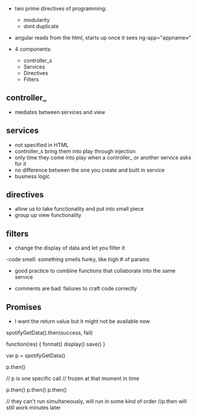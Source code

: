 - two prime directives of programming: 
  - modularity
  - dont duplicate

- angular reads from the html, starts up once it sees ng-app="appname≈"

- 4 components: 
  - controller_s
  - Services
  - Directives
  - Filters

## controller_

- mediates between services and view 


## services 

- not specified in HTML
- controller_s bring them into play through injection
- only time they come into play when a controller_ or another service asks for it
- no difference between the one you create and built in service 
- business logic


## directives

- allow us to take functionality and put into small piece
- group up view functionality 

## filters

- change the display of data and let you filter it 


-code smell: something smells funky, like high # of params

  - good practice to combine functions that collaborate into the same service 

  - comments are bad: failures to craft code correctly 


## Promises 

- I want the return value but it might not be available now 

spotifyGetData().then(success, fail)

function(res) {
  format()
  display()
  save()
}



var p = spotifyGetData()

p.then()

// p is one specific call 
// frozen at that moment in time 

p.then()
p.then()
p.then()


// they can't run simultaneously, will run in some kind of order 
//p.then will still work minutes later







